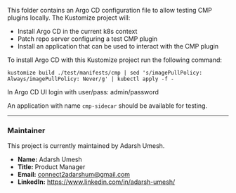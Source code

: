 This folder contains an Argo CD configuration file to allow
testing CMP plugins locally. The Kustomize project will:

- Install Argo CD in the current k8s context
- Patch repo server configuring a test CMP plugin
- Install an application that can be used to interact with the CMP plugin

To install Argo CD with this Kustomize project run the following
command:

`kustomize build ./test/manifests/cmp | sed 's/imagePullPolicy: Always/imagePullPolicy: Never/g' | kubectl apply -f -`

In Argo CD UI login with user/pass: admin/password

An application with name `cmp-sidecar` should be available for testing.

---

### Maintainer

This project is currently maintained by Adarsh Umesh.

*   **Name:** Adarsh Umesh
*   **Title:** Product Manager
*   **Email:** connect2adarshum@gmail.com
*   **LinkedIn:** https://www.linkedin.com/in/adarsh-umesh/
